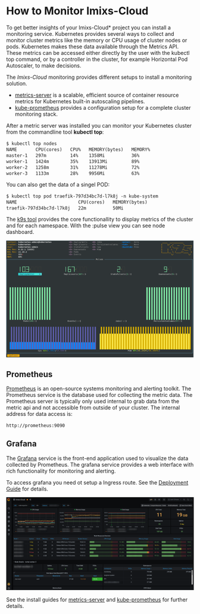 # How to Monitor Imixs-Cloud

To get better insights of your Imixs-Cloud* project you can install a monitoring service. Kubernetes provides several ways to collect and monitor cluster metrics like the memory or CPU usage of cluster nodes or pods. Kubernetes makes these data available through the Metrics API. These metrics can be accessed either directly by the user with the kubectl top command, or by a controller in the cluster, for example Horizontal Pod Autoscaler, to make decisions.

The *Imixs-Cloud* monitoring provides different setups to install a monitoring solution. 


 * [metrics-server](../management/monitoring/metrics-server/README.md) is a scalable, efficient source of container resource metrics for Kubernetes built-in autoscaling pipelines.
 * [kube-prometheus](../management/monitoring/kube-prometheus/README.md) provides a configuration setup for a complete cluster monitoring stack. 

After a metric server was installed you can monitor your Kubernetes cluster from the commandline tool **kubectl top**:


	$ kubectl top nodes
	NAME       CPU(cores)   CPU%   MEMORY(bytes)   MEMORY%   
	master-1   297m         14%    1358Mi          36%       
	worker-1   1424m        35%    13913Mi         89%       
	worker-2   1258m        31%    11278Mi         72%       
	worker-3   1133m        28%    9956Mi          63%       

	
You can also get the data of a singel POD:

	$ kubectl top pod traefik-797d34bc7d-l7k8j -n kube-system
	NAME                       CPU(cores)   MEMORY(bytes)   
	traefik-797d34bc7d-l7k8j   22m          50Mi      


The [k9s tool](../tools/k9s/README.md) provides the core functionallity to display metrics of the cluster and for each namespace. With the :pulse view you can see node dashboard.


<img src="./images/monitoring-008.png" />



## Prometheus

[Prometheus](https://prometheus.io/) is an open-source systems monitoring and alerting toolkit. 
The Prometheus service is the database used for collecting the metric data. The Prometheus server is typically only used internal to grab data from the metric api and not accessible from outside of your cluster. The internal address for data access is:

	http://prometheus:9090


## Grafana

The [Grafana](https://grafana.com/) service is the front-end application used to visualize the data collected by Prometheus. 
The grafana service provides a web interface with rich functionality for monitoring and alerting. 

To access grafana you need ot setup a Ingress route. See the [Deployment Guide](../management/monitoring/README.md) for details.
 




<img src="./images/monitoring-001.png" />





See the install guides for [metrics-server](../management/monitoring/metrics-server/README.md) and [kube-prometheus](../management/monitoring/kube-prometheus/README.md) for further details.



